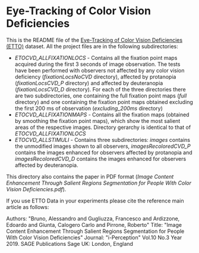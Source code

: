 # Eye-Tracking of Color Vision Deficiencies

This is the README file of the [Eye-Tracking of Color Vision Deficiencies (ETTO)](https://journals.sagepub.com/doi/full/10.1177/2041669519841073) dataset.
All the project files are in the following subdirectories:

* *ETOCVD_ALLFIXATIONLOCS* - Contains all the fixation point maps acquired during the first 3 seconds of image observation. The tests have been performed with observers not affected by any color vision deficiency (*fixationLocsNoCVD* directory), affected by protanopia (*fixationLocsCVD_P* directory) and affected by deuteranopia (*fixationLocsCVD_D* directory). For each of the three directories there are two subdirectories, one containing the full fixation point maps (*full* directory) and one containing the fixation point maps obtained excluding the first 200 ms of observation (*excluding_200ms* directory)
* *ETOCVD_ALLFIXATIONMAPS* - Contains all the fixation maps (obtained by smoothing the fixation point maps), which show the most salient areas of the respective images. Directory gerarchy is identical to that of *ETOCVD_ALLFIXATIONLOCS*
* *ETOCVD_ALLSTIMULI* - Contains three subdirectories: *images* contains the unmodified images shown to all observers, *imagesRecoloredCVD_P* contains the images enhanced for observers affected by protanopia and *imagesRecoloredCVD_D* contains the images enhanced for observers affected by deuteranopia.

This directory also contains the paper in PDF format (*Image Content Enhancement Through Salient Regions Segmentation for People With Color Vision Deficiencies.pdf*).

If you use ETTO Data in your experiments please cite the reference main article as follows:

Authors: "Bruno, Alessandro and Gugliuzza, Francesco and Ardizzone, Edoardo and Giunta, Calogero Carlo and Pirrone, Roberto"
Title: "Image Content Enhancement Through Salient Regions Segmentation for People With Color Vision Deficiencies"
Journal: "i-Perception" Vol.10 No.3 Year 2019. SAGE Publications Sage UK: London, England
